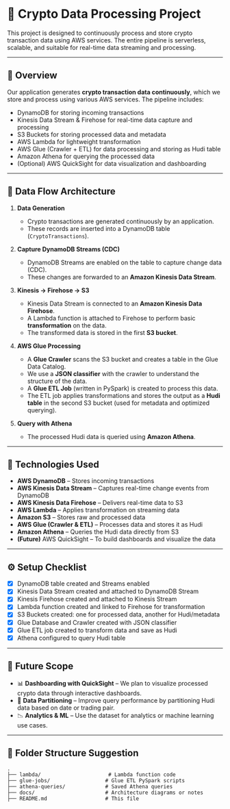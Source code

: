 # 🚀 Crypto Data Processing Project

This project is designed to continuously process and store crypto transaction data using AWS services. The entire pipeline is serverless, scalable, and suitable for real-time data streaming and processing.

---

## 📌 Overview

Our application generates **crypto transaction data continuously**, which we store and process using various AWS services. The pipeline includes:

- DynamoDB for storing incoming transactions
- Kinesis Data Stream & Firehose for real-time data capture and processing
- S3 Buckets for storing processed data and metadata
- AWS Lambda for lightweight transformation
- AWS Glue (Crawler + ETL) for data processing and storing as Hudi table
- Amazon Athena for querying the processed data
- (Optional) AWS QuickSight for data visualization and dashboarding

---

## 🔄 Data Flow Architecture

1. **Data Generation**
   - Crypto transactions are generated continuously by an application.
   - These records are inserted into a DynamoDB table (`CryptoTransactions`).

2. **Capture DynamoDB Streams (CDC)**
   - DynamoDB Streams are enabled on the table to capture change data (CDC).
   - These changes are forwarded to an **Amazon Kinesis Data Stream**.

3. **Kinesis → Firehose → S3**
   - Kinesis Data Stream is connected to an **Amazon Kinesis Data Firehose**.
   - A Lambda function is attached to Firehose to perform basic **transformation** on the data.
   - The transformed data is stored in the first **S3 bucket**.

4. **AWS Glue Processing**
   - A **Glue Crawler** scans the S3 bucket and creates a table in the Glue Data Catalog.
   - We use a **JSON classifier** with the crawler to understand the structure of the data.
   - A **Glue ETL Job** (written in PySpark) is created to process this data.
   - The ETL job applies transformations and stores the output as a **Hudi table** in the second S3 bucket (used for metadata and optimized querying).

5. **Query with Athena**
   - The processed Hudi data is queried using **Amazon Athena**.

---

## 🧪 Technologies Used

- **AWS DynamoDB** – Stores incoming transactions
- **AWS Kinesis Data Stream** – Captures real-time change events from DynamoDB
- **AWS Kinesis Data Firehose** – Delivers real-time data to S3
- **AWS Lambda** – Applies transformation on streaming data
- **Amazon S3** – Stores raw and processed data
- **AWS Glue (Crawler & ETL)** – Processes data and stores it as Hudi
- **Amazon Athena** – Queries the Hudi data directly from S3
- **(Future)** AWS QuickSight – To build dashboards and visualize the data

---

## ⚙️ Setup Checklist

- [x] DynamoDB table created and Streams enabled
- [x] Kinesis Data Stream created and attached to DynamoDB Stream
- [x] Kinesis Firehose created and attached to Kinesis Stream
- [x] Lambda function created and linked to Firehose for transformation
- [x] S3 Buckets created: one for processed data, another for Hudi/metadata
- [x] Glue Database and Crawler created with JSON classifier
- [x] Glue ETL job created to transform data and save as Hudi
- [x] Athena configured to query Hudi table

---

## 🔮 Future Scope

- 📊 **Dashboarding with QuickSight** – We plan to visualize processed crypto data through interactive dashboards.
- 📁 **Data Partitioning** – Improve query performance by partitioning Hudi data based on date or trading pair.
- 📉 **Analytics & ML** – Use the dataset for analytics or machine learning use cases.

---

## 📂 Folder Structure Suggestion

```plaintext
.
├── lambda/                      # Lambda function code
├── glue-jobs/                  # Glue ETL PySpark scripts
├── athena-queries/             # Saved Athena queries
├── docs/                       # Architecture diagrams or notes
├── README.md                   # This file
